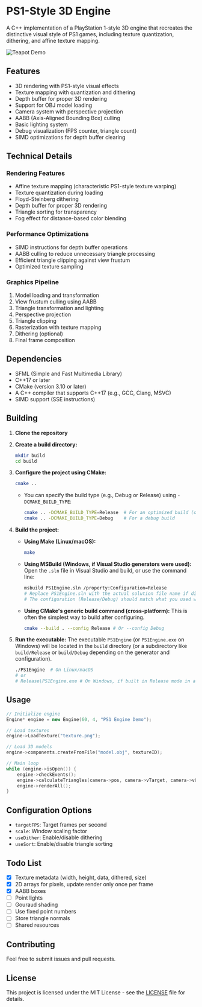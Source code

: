 # PS1-Style 3D Engine

A C++ implementation of a PlayStation 1-style 3D engine that recreates the distinctive visual style of PS1 games, including texture quantization, dithering, and affine texture mapping.

![Teapot Demo](images/teapot.png)

## Features

- 3D rendering with PS1-style visual effects
- Texture mapping with quantization and dithering
- Depth buffer for proper 3D rendering
- Support for OBJ model loading
- Camera system with perspective projection
- AABB (Axis-Aligned Bounding Box) culling
- Basic lighting system
- Debug visualization (FPS counter, triangle count)
- SIMD optimizations for depth buffer clearing

## Technical Details

### Rendering Features
- Affine texture mapping (characteristic PS1-style texture warping)
- Texture quantization during loading
- Floyd-Steinberg dithering
- Depth buffer for proper 3D rendering
- Triangle sorting for transparency
- Fog effect for distance-based color blending

### Performance Optimizations
- SIMD instructions for depth buffer operations
- AABB culling to reduce unnecessary triangle processing
- Efficient triangle clipping against view frustum
- Optimized texture sampling

### Graphics Pipeline
1. Model loading and transformation
2. View frustum culling using AABB
3. Triangle transformation and lighting
4. Perspective projection
5. Triangle clipping
6. Rasterization with texture mapping
7. Dithering (optional)
8. Final frame composition

## Dependencies

- SFML (Simple and Fast Multimedia Library)
- C++17 or later
- CMake (version 3.10 or later)
- A C++ compiler that supports C++17 (e.g., GCC, Clang, MSVC)
- SIMD support (SSE instructions)

## Building

1.  **Clone the repository**

2.  **Create a build directory:**
    ```bash
    mkdir build
    cd build
    ```

3.  **Configure the project using CMake:**
    ```bash
    cmake ..
    ```
    *   You can specify the build type (e.g., Debug or Release) using `-DCMAKE_BUILD_TYPE`:
        ```bash
        cmake .. -DCMAKE_BUILD_TYPE=Release  # For an optimized build (default)
        cmake .. -DCMAKE_BUILD_TYPE=Debug    # For a debug build
        ```

4.  **Build the project:**
    *   **Using Make (Linux/macOS):**
        ```bash
        make
        ```
    *   **Using MSBuild (Windows, if Visual Studio generators were used):**
        Open the `.sln` file in Visual Studio and build, or use the command line:
        ```bash
        msbuild PS1Engine.sln /property:Configuration=Release 
        # Replace PS1Engine.sln with the actual solution file name if different.
        # The configuration (Release/Debug) should match what you used with cmake.
        ```
    *   **Using CMake's generic build command (cross-platform):**
        This is often the simplest way to build after configuring.
        ```bash
        cmake --build . --config Release # Or --config Debug
        ```

5.  **Run the executable:**
    The executable `PS1Engine` (or `PS1Engine.exe` on Windows) will be located in the `build` directory (or a subdirectory like `build/Release` or `build/Debug` depending on the generator and configuration).
    ```bash
    ./PS1Engine  # On Linux/macOS
    # or
    # Release\PS1Engine.exe # On Windows, if built in Release mode in a subdirectory
    ```

## Usage

```cpp
// Initialize engine
Engine* engine = new Engine(60, 4, "PS1 Engine Demo");

// Load textures
engine->LoadTexture("texture.png");

// Load 3D models
engine->components.createFromFile("model.obj", textureID);

// Main loop
while (engine->isOpen()) {
    engine->checkEvents();
    engine->calculateTriangles(camera->pos, camera->vTarget, camera->vUp);
    engine->renderAll();
}
```

## Configuration Options

- `targetFPS`: Target frames per second
- `scale`: Window scaling factor
- `useDither`: Enable/disable dithering
- `useSort`: Enable/disable triangle sorting

## Todo List

- [x] Texture metadata (width, height, data, dithered, size)
- [x] 2D arrays for pixels, update render only once per frame
- [x] AABB boxes
- [ ] Point lights
- [ ] Gouraud shading
- [ ] Use fixed point numbers
- [ ] Store triangle normals
- [ ] Shared resources

## Contributing

Feel free to submit issues and pull requests.

## License

This project is licensed under the MIT License - see the [LICENSE](LICENSE) file for details. 

